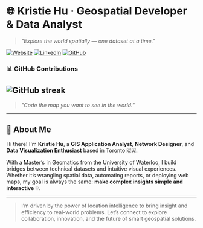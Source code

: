 # 🌐 Kristie Hu · Geospatial Developer & Data Analyst


> *"Explore the world spatially — one dataset at a time."*

[![Website](https://img.shields.io/badge/Website-kristiehu.com-2ea44f?style=flat-square&logo=google-chrome)](http://kristiehu.com)
[![LinkedIn](https://img.shields.io/badge/LinkedIn-KristieHu-blue?style=flat-square&logo=linkedin)](https://www.linkedin.com/in/kristie-hu/)
[![GitHub](https://img.shields.io/github/followers/KristieHu?style=flat-square)](https://github.com/KristieHu)

### 📊 GitHub Contributions

![GitHub streak](https://streak-stats.demolab.com?user=kristiehu&theme=dark)
---

> *"Code the map you want to see in the world."*



---

## 📍 About Me 

Hi there! I'm **Kristie Hu**, a **GIS Application Analyst**, **Network Designer**, and **Data Visualization Enthusiast** based in Toronto 🇨🇦.

With a Master’s in Geomatics from the University of Waterloo, I build bridges between technical datasets and intuitive visual experiences. Whether it’s wrangling spatial data, automating reports, or deploying web maps, my goal is always the same: **make complex insights simple and interactive** 💡.

---

>  I’m driven by the power of location intelligence to bring insight and efficiency to real-world problems. Let’s connect to explore collaboration, innovation, and the future of smart geospatial solutions.
